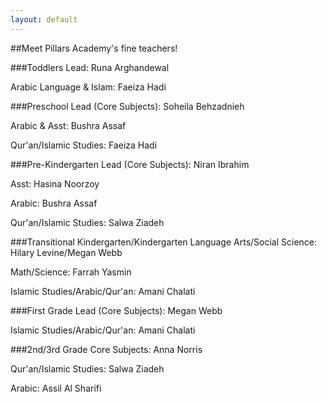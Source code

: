 ```yaml
---
layout: default
---
```


##Meet Pillars Academy's fine teachers!



###Toddlers
Lead: Runa Arghandewal

Arabic Language & Islam: Faeiza Hadi

###Preschool 
Lead (Core Subjects): Soheila Behzadnieh

Arabic & Asst: Bushra Assaf

Qur'an/Islamic Studies: Faeiza Hadi

###Pre-Kindergarten 
Lead (Core Subjects): Niran Ibrahim

Asst: Hasina Noorzoy

Arabic: Bushra Assaf

Qur'an/Islamic Studies: Salwa Ziadeh

###Transitional Kindergarten/Kindergarten
Language Arts/Social Science: Hilary Levine/Megan Webb

Math/Science: Farrah Yasmin

Islamic Studies/Arabic/Qur'an: Amani Chalati


###First Grade
Lead (Core Subjects): Megan Webb

Islamic Studies/Arabic/Qur'an: Amani Chalati


###2nd/3rd Grade 
Core Subjects: Anna Norris

Qur'an/Islamic Studies: Salwa Ziadeh

Arabic: Assil Al Sharifi
